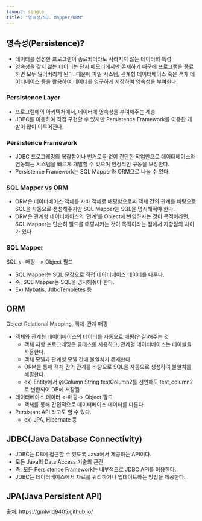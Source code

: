 ```yaml
---
layout: single
title: "영속성/SQL Mapper/ORM"
---
```


## 영속성(Persistence)?
- 데이터를 생성한 프로그램이 종료되더라도 사라지지 않는 데이터의 특성
- 영속성을 갖지 않는 데이터는 단지 메모리에서만 존재하기 때문에 프로그램을 종료하면 모두 잃어버리게 된다. 때문에 파일 시스템, 관계형 데이터베이스 혹은 객체 데이터베이스 등을 활용하여 데이터를 영구하게 저장하여 영속성을 부여한다.

### Persistence Layer
- 프로그램에의 아키텍처에서, 데이터에 영속성을 부여해주는 계층
- JDBC를 이용하여 직접 구현할 수 있지만 Persistence Framework를 이용한 개발이 많이 이루어진다.

### Persistence Framework
- JDBC 프로그래밍의 복잡함이나 번거로움 없이 간단한 작업만으로 데이터베이스와 연동되는 시스템을 빠르게 개발할 수 있으며 안정적인 구동을 보장한다.
- Persistence Framework는 SQL Mapper와 ORM으로 나눌 수 있다.

### SQL Mapper vs ORM
- ORM은 데이터베이스 객체를 자바 객체로 매핑함으로써 객체 간의 관계를 바탕으로 SQL을 자동으로 생성해주지만 SQL Mapper는 SQL을 명시해줘야 한다.
- ORM은 관계형 데이터베이스의 ‘관계’를 Object에 반영하자는 것이 목적이라면, SQL Mapper는 단순히 필드를 매핑시키는 것이 목적이라는 점에서 지향점의 차이가 있다

### SQL Mapper
SQL <—매핑—> Object 필드
- SQL Mapper는 SQL 문장으로 직접 데이터베이스 데이터를 다룬다.
- 즉, SQL Mapper는 SQL을 명시해줘야 한다.
- Ex) Mybatis, JdbcTempletes 등

## ORM
Object Relational Mapping, 객체-관계 매핑
- 객체와 관계형 데이터베이스의 데이터를 자동으로 매핑(연결)해주는 것
  - 객체 지향 프로그래밍은 클래스를 사용하고, 관계형 데이터베이스는 테이블을 사용한다.
  - 객체 모델과 관계형 모델 간에 불일치가 존재한다.
  - ORM을 통해 객체 간의 관계를 바탕으로 SQL을 자동으로 생성하여 불일치를 해결한다.
  - ex) Entity에서 @Column String testColumn2를 선언해도 test_column2로 변환되어 DB에 저장됨
- 데이터베이스 데이터 <-매핑-> Object 필드
  - 객체를 통해 간접적으로 데이터베이스 데이터를 다룬다.
- Persistant API 라고도 할 수 있다.
  - ex) JPA, Hibernate 등

## JDBC(Java Database Connectivity)
- JDBC는 DB에 접근할 수 있도록 Java에서 제공하는 API이다.
- 모든 Java의 Data Access 기술의 근간
- 즉, 모든 Persistence Framework는 내부적으로 JDBC API를 이용한다.
- JDBC는 데이터베이스에서 자료를 쿼리하거나 업데이트하는 방법을 제공한다.

## JPA(Java Persistent API)


출처: https://gmlwjd9405.github.io/
